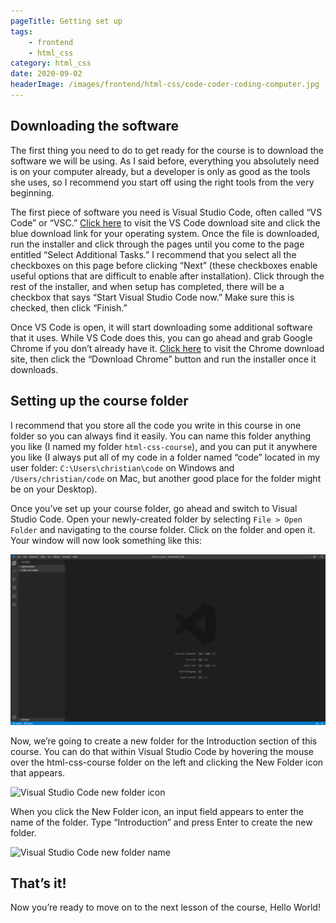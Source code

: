 ```yaml
---
pageTitle: Getting set up
tags:
    - frontend
    - html_css
category: html_css
date: 2020-09-02
headerImage: /images/frontend/html-css/code-coder-coding-computer.jpg
---
```


## Downloading the software

The first thing you need to do to get ready for the course is to download the software we will be using. As I said before, everything you absolutely need is on your computer already, but a developer is only as good as the tools she uses, so I recommend you start off using the right tools from the very beginning.

The first piece of software you need is Visual Studio Code, often called “VS Code” or “VSC.” [Click here](https://code.visualstudio.com/download) to visit the VS Code download site and click the blue download link for your operating system. Once the file is downloaded, run the installer and click through the pages until you come to the page entitled “Select Additional Tasks.” I recommend that you select all the checkboxes on this page before clicking “Next” (these checkboxes enable useful options that are difficult to enable after installation). Click through the rest of the installer, and when setup has completed, there will be a checkbox that says “Start Visual Studio Code now.” Make sure this is checked, then click “Finish.”

Once VS Code is open, it will start downloading some additional software that it uses. While VS Code does this, you can go ahead and grab Google Chrome if you don’t already have it. [Click here](https://www.google.com/chrome/) to visit the Chrome download site, then click the “Download Chrome” button and run the installer once it downloads.

## Setting up the course folder
   
I recommend that you store all the code you write in this course in one folder so you can always find it easily. You can name this folder anything you like (I named my folder `html-css-course`), and you can put it anywhere you like (I always put all of my code in a folder named “code” located in my user folder: `C:\Users\christian\code` on Windows and `/Users/christian/code` on Mac, but another good place for the folder might be on your Desktop).
   
Once you’ve set up your course folder, go ahead and switch to Visual Studio Code. Open your newly-created folder by selecting `File > Open Folder` and navigating to the course folder. Click on the folder and open it. Your window will now look something like this:

![Visual Studio Code window](/images/frontend/html-css/vscode-initial.png)

Now, we’re going to create a new folder for the Introduction section of this course. You can do that within Visual Studio Code by hovering the mouse over the html-css-course folder on the left and clicking the New Folder icon that appears.

![Visual Studio Code new folder icon](/images/frontend/html-css/vscode-new-folder.png)

When you click the New Folder icon, an input field appears to enter the name of the folder. Type “Introduction” and press Enter to create the new folder.

![Visual Studio Code new folder name](/images/frontend/html-css/vscode-new-folder-name.png)

## That’s it!
   
Now you’re ready to move on to the next lesson of the course, Hello World!